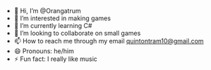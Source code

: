 - 👋 Hi, I’m @Orangatrum
- 👀 I’m interested in making games
- 🌱 I’m currently learning C#
- 💞️ I’m looking to collaborate on small games
- 📫 How to reach me through my email quintontram10@gmail.com
- 😄 Pronouns: he/him
- ⚡ Fun fact: I really like music

<!---
Orangatrum/Orangatrum is a ✨ special ✨ repository because its `README.md` (this file) appears on your GitHub profile.
You can click the Preview link to take a look at your changes.
--->
